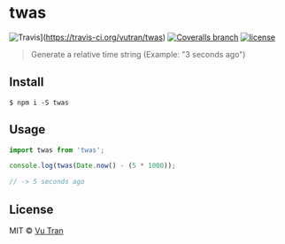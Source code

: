 # twas

![Travis](https://img.shields.io/travis/vutran/twas/master.svg?maxAge=2592000&style=flat-square)](https://travis-ci.org/vutran/twas) [![Coveralls branch](https://img.shields.io/coveralls/vutran/twas/master.svg?maxAge=2592000&style=flat-square)](https://coveralls.io/github/vutran/twas) [![license](https://img.shields.io/github/license/vutran/twas.svg?maxAge=2592000&style=flat-square)](LICENSE)

> Generate a relative time string (Example: "3 seconds ago")

## Install

```
$ npm i -S twas
```

## Usage

```js
import twas from 'twas';

console.log(twas(Date.now() - (5 * 1000));

// -> 5 seconds ago
```

## License

MIT © [Vu Tran](https://github.com/vutran)
